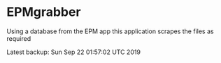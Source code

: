 # EPMgrabber
Using a database from the EPM app this application scrapes the files as required


Latest backup: Sun Sep 22 01:57:02 UTC 2019
